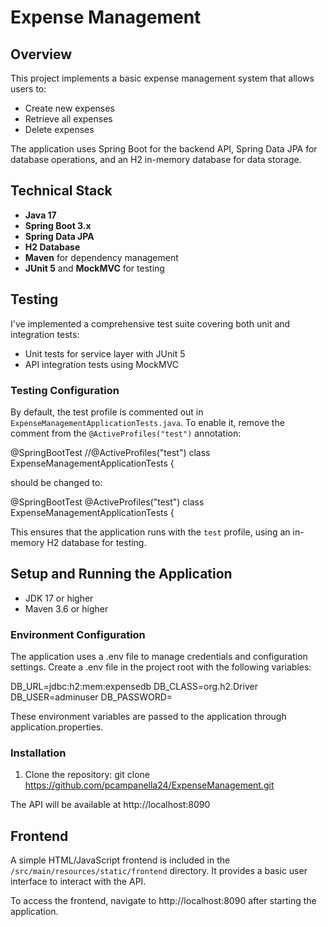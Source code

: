 # Expense Management

## Overview
This project implements a basic expense management system that allows users to:
- Create new expenses
- Retrieve all expenses
- Delete expenses

The application uses Spring Boot for the backend API, Spring Data JPA for database operations, and an H2 in-memory database for data storage.

## Technical Stack
- **Java 17**
- **Spring Boot 3.x**
- **Spring Data JPA**
- **H2 Database**
- **Maven** for dependency management
- **JUnit 5** and **MockMVC** for testing

## Testing
I've implemented a comprehensive test suite covering both unit and integration tests:
- Unit tests for service layer with JUnit 5
- API integration tests using MockMVC

### Testing Configuration
By default, the test profile is commented out in `ExpenseManagementApplicationTests.java`. To enable it, remove the comment from the `@ActiveProfiles("test")` annotation:

@SpringBootTest
//@ActiveProfiles("test")
class ExpenseManagementApplicationTests {

should be changed to:

@SpringBootTest
@ActiveProfiles("test")
class ExpenseManagementApplicationTests {

This ensures that the application runs with the `test` profile, using an in-memory H2 database for testing.  

## Setup and Running the Application
- JDK 17 or higher
- Maven 3.6 or higher

### Environment Configuration
The application uses a .env file to manage credentials and configuration settings. Create a .env file in the project root with the following variables:

DB_URL=jdbc:h2:mem:expensedb
DB_CLASS=org.h2.Driver
DB_USER=adminuser
DB_PASSWORD=

These environment variables are passed to the application through application.properties.

### Installation
1. Clone the repository:
git clone https://github.com/pcampanella24/ExpenseManagement.git

The API will be available at http://localhost:8090

## Frontend
A simple HTML/JavaScript frontend is included in the `/src/main/resources/static/frontend` directory. It provides a basic user interface to interact with the API.

To access the frontend, navigate to http://localhost:8090 after starting the application.
